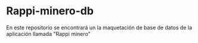 # Rappi-minero-db
En este repositorio se encontrará un la maquetación de base de datos de la aplicación llamada "Rappi minero"
